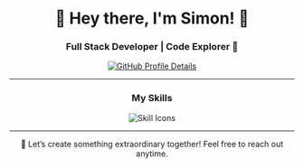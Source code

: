<h1 align="center">👋 Hey there, I'm Simon! 🍎</h1>
<h3 align="center">Full Stack Developer | Code Explorer 🚀</h3>

<div align="center">
  <a href="https://github.com/Simonfilipes">
    <img src="https://github-profile-summary-cards.vercel.app/api/cards/profile-details?username=Simonfilipes&theme=github_dark" alt="GitHub Profile Details" />
  </a>
</div>

---

<h3 align="center">My Skills</h3>
<div align="center">
  <img src="https://skillicons.dev/icons?i=php,py,java,html,css,javascript,react,laravel,mysql,git,docker,vscode" alt="Skill Icons"/>
</div>

---

<p align="center">
  🚀 Let’s create something extraordinary together! Feel free to reach out anytime.
</p>
